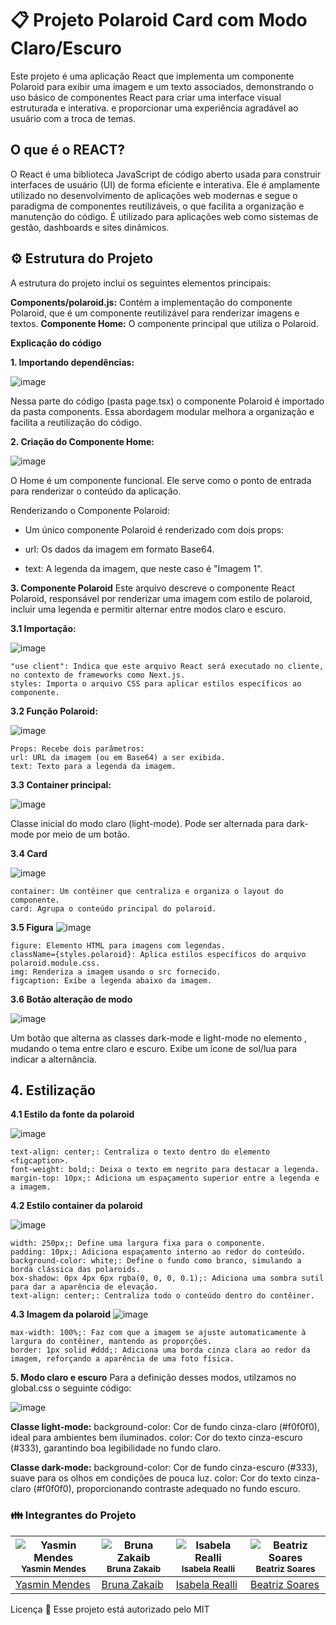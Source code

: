 # **📋 Projeto Polaroid Card com Modo Claro/Escuro**

Este projeto é uma aplicação React que implementa um componente Polaroid para exibir uma imagem e um texto associados, demonstrando o uso básico de componentes React para criar uma interface visual estruturada e interativa. e proporcionar uma experiência agradável ao usuário com a troca de temas.

## **O que é o REACT?**

O React é uma biblioteca JavaScript de código aberto usada para construir interfaces de usuário (UI) de forma eficiente e interativa. Ele é amplamente utilizado no desenvolvimento de aplicações web modernas e segue o paradigma de componentes reutilizáveis, o que facilita a organização e manutenção do código. É utilizado para aplicações web como sistemas de gestão, dashboards e sites dinâmicos.


## **⚙ Estrutura do Projeto**

A estrutura do projeto inclui os seguintes elementos principais:

**Components/polaroid.js:** Contém a implementação do componente Polaroid, que é um componente reutilizável para renderizar imagens e textos.
**Componente Home:** O componente principal que utiliza o Polaroid.

**Explicação do código**

**1. Importando dependências:**
   
![image](https://github.com/user-attachments/assets/b2230130-b705-4d29-8c81-8b1344dab5c3)


Nessa parte do código (pasta page.tsx) o componente Polaroid é importado da pasta components. Essa abordagem modular melhora a organização e facilita a reutilização do código.

**2. Criação do Componente Home:**

![image](https://github.com/user-attachments/assets/3a3f06ef-089a-4454-9b4c-54c41f918298)


O Home é um componente funcional. Ele serve como o ponto de entrada para renderizar o conteúdo da aplicação.

Renderizando o Componente Polaroid:
- Um único componente Polaroid é renderizado com dois props:
   
- url: Os dados da imagem em formato Base64.
- text: A legenda da imagem, que neste caso é "Imagem 1".

**3. Componente Polaroid**
Este arquivo descreve o componente React Polaroid, responsável por renderizar uma imagem com estilo de polaroid, incluir uma legenda e permitir alternar entre modos claro e escuro.


**3.1 Importação:**

![image](https://github.com/user-attachments/assets/3c9f2495-3ef8-4271-81e8-a629657ed3d9)
```
"use client": Indica que este arquivo React será executado no cliente, no contexto de frameworks como Next.js.
styles: Importa o arquivo CSS para aplicar estilos específicos ao componente.
```

**3.2 Função Polaroid:**

![image](https://github.com/user-attachments/assets/dfb425e8-0426-4582-8f16-065946d866e7)
```
Props: Recebe dois parâmetros:
url: URL da imagem (ou em Base64) a ser exibida.
text: Texto para a legenda da imagem.
```

**3.3 Container principal:**

![image](https://github.com/user-attachments/assets/e977cf45-175d-45a1-afb2-38041dd142bf)

Classe inicial do modo claro (light-mode). Pode ser alternada para dark-mode por meio de um botão.

**3.4 Card**

![image](https://github.com/user-attachments/assets/d7a7af9b-4904-4fc6-81c3-3d197c22b55f)
```
container: Um contêiner que centraliza e organiza o layout do componente.
card: Agrupa o conteúdo principal do polaroid.
```

**3.5 Figura**
![image](https://github.com/user-attachments/assets/b5b4427b-82e4-4549-a38c-b6bdbc4929d2)
```
figure: Elemento HTML para imagens com legendas.
className={styles.polaroid}: Aplica estilos específicos do arquivo polaroid.module.css.
img: Renderiza a imagem usando o src fornecido.
figcaption: Exibe a legenda abaixo da imagem.
```

**3.6 Botão alteração de modo** 

![image](https://github.com/user-attachments/assets/1382eaa7-7d04-46b2-a807-51d7536e2c8a)

Um botão que alterna as classes dark-mode e light-mode no elemento <body>, mudando o tema entre claro e escuro. Exibe um ícone de sol/lua para indicar a alternância.


## 4. Estilização

**4.1 Estilo da fonte da polaroid**

![image](https://github.com/user-attachments/assets/1c789513-10f5-481f-b5d5-c29911bd94ba)

```
text-align: center;: Centraliza o texto dentro do elemento <figcaption>.
font-weight: bold;: Deixa o texto em negrito para destacar a legenda.
margin-top: 10px;: Adiciona um espaçamento superior entre a legenda e a imagem.
```

**4.2 Estilo container da polaroid**

![image](https://github.com/user-attachments/assets/da67a432-4beb-4a89-88d2-56b30af68e40)

```
width: 250px;: Define uma largura fixa para o componente.
padding: 10px;: Adiciona espaçamento interno ao redor do conteúdo.
background-color: white;: Define o fundo como branco, simulando a borda clássica das polaroids.
box-shadow: 0px 4px 6px rgba(0, 0, 0, 0.1);: Adiciona uma sombra sutil para dar a aparência de elevação.
text-align: center;: Centraliza todo o conteúdo dentro do contêiner.
```

**4.3 Imagem da polaroid**
![image](https://github.com/user-attachments/assets/91862277-ef42-414d-8dba-7a2e31272c60)

```
max-width: 100%;: Faz com que a imagem se ajuste automaticamente à largura do contêiner, mantendo as proporções.
border: 1px solid #ddd;: Adiciona uma borda cinza clara ao redor da imagem, reforçando a aparência de uma foto física.
```

**5. Modo claro e escuro**
Para a definição desses modos, utilzamos no global.css o seguinte código: 


![image](https://github.com/user-attachments/assets/b7444c8e-d8eb-43c2-af5d-394e64722fbb)


**Classe light-mode:**
background-color: Cor de fundo cinza-claro (#f0f0f0), ideal para ambientes bem iluminados.
color: Cor do texto cinza-escuro (#333), garantindo boa legibilidade no fundo claro.

**Classe dark-mode:**
background-color: Cor de fundo cinza-escuro (#333), suave para os olhos em condições de pouca luz.
color: Cor do texto cinza-claro (#f0f0f0), proporcionando contraste adequado no fundo escuro.

### :family: Integrantes do Projeto


| ![Yasmin Mendes](https://avatars.githubusercontent.com/u/178385852?v=4) <br> <sub> Yasmin Mendes </sub> | ![Bruna Zakaib](https://avatars.githubusercontent.com/u/130071892?v=4) <br> <sub> Bruna Zakaib </sub> | ![Isabela Realli](https://avatars.githubusercontent.com/u/180230011?v=4) <br> <sub> Isabela Realli </sub> | ![Beatriz Soares](https://avatars.githubusercontent.com/u/180229545?v=4) <br> <sub> Beatriz Soares </sub> |
| --- | --- | --- | --- |
| [Yasmin Mendes](https://github.com/YasminMSouza) | [Bruna Zakaib](https://github.com/brunazpessoa) | [Isabela Realli](https://github.com/IsabelaReali) | [Beatriz Soares](https://github.com/Beatriz-sol) |

Licença 📝
Esse projeto está autorizado pelo MIT
